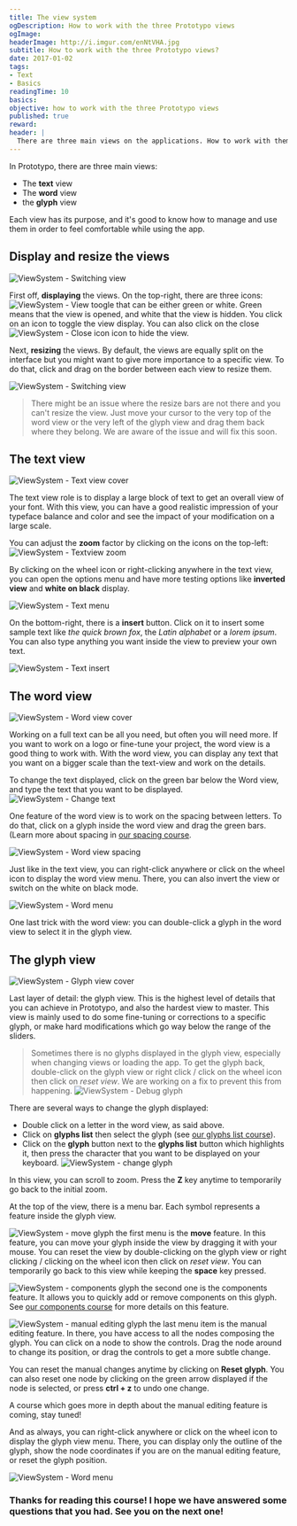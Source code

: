 ```yaml
---
title: The view system
ogDescription: How to work with the three Prototypo views
ogImage:
headerImage: http://i.imgur.com/enNtVHA.jpg
subtitle: How to work with the three Prototypo views?
date: 2017-01-02
tags:
- Text
- Basics
readingTime: 10
basics:
objective: how to work with the three Prototypo views
published: true
reward:
header: |
  There are three main views on the applications. How to work with them and use them correctly? Let's see.
---
```


In Prototypo, there are three main views:
* The **text** view
* The **word** view
* the **glyph** view

Each view has its purpose, and it's good to know how to manage and use them in order to feel comfortable while using the app.

## Display and resize the views
![ViewSystem - Switching view](viewsystem-switchingview.gif)

First off, **displaying** the views. On the top-right, there are three icons:  ![ViewSystem - View toogle](viewsystem-viewtoogle.jpg) that can be either green or white. Green means that the view is opened, and white that the view is hidden. You click on an icon to toggle the view display.
You can also click on the close ![ViewSystem - Close icon](viewsystem-closeicon.jpg) icon to hide the view.

Next, **resizing** the views. By default, the views are equally split on the interface but you might want to give more importance to a specific view.
To do that, click and drag on the border between each view to resize them.

![ViewSystem - Switching view](viewsystem-resizeview.gif)


> There might be an issue where the resize bars are not there and you can't resize the view.
> Just move your cursor to the very top of the word view or the very left of the glyph view and drag them back where they belong.
> We are aware of the issue and will fix this soon.

## The text view
![ViewSystem - Text view cover](viewsystem-textviewcover.jpg)

The text view role is to display a large block of text to get an overall view of your font.
With this view, you can have a good realistic impression of your typeface balance and color and see the impact of your modification on a large scale.

You can adjust the **zoom** factor by clicking on the icons on the top-left: ![ViewSystem - Textview zoom](viewsystem-rezize.jpg)

By clicking on the wheel icon or right-clicking anywhere in the text view, you can open the options menu and have more testing options like **inverted view** and **white on black** display.

![ViewSystem - Text menu](viewsystem-textmenu.jpg)

On the bottom-right, there is a **insert** button. Click on it to insert some sample text like *the quick brown fox*, the *Latin alphabet* or a *lorem ipsum*.
You can also type anything you want inside the view to preview your own text.

![ViewSystem - Text insert](viewsystem-insertmenu.jpg)

## The word view
![ViewSystem - Word view cover](viewsystem-wordviewcover.jpg)

Working on a full text can be all you need, but often you will need more. If you want to work on a logo or fine-tune your project, the word view is a good thing to work with. With the word view, you can display any text that you want on a bigger scale than the text-view and work on the details.

To change the text displayed, click on the green bar below the Word view, and type the text that you want to be displayed.
![ViewSystem - Change text](viewsystem-wordviewchangetext.gif)

One feature of the word view is to work on the spacing between letters. To do that, click on a glyph inside the word view and drag the green bars.
(Learn more about spacing in [our spacing course](/academy/course/Spacing-handling-in-Prototypo).

![ViewSystem - Word view spacing](viewsystem-wordspacing.jpg)

Just like in the text view, you can right-click anywhere or click on the wheel icon to display the word view menu. There, you can also invert the view or switch on the white on black mode.

![ViewSystem - Word menu](viewsystem-wordmenu.jpg)

One last trick with the word view: you can double-click a glyph in the word view to select it in the glyph view.

## The glyph view
![ViewSystem - Glyph view cover](viewsystem-wordviewcover.jpg)

Last layer of detail: the glyph view. This is the highest level of details that you can achieve in Prototypo, and also the hardest view to master.
This view is mainly used to do some fine-tuning or corrections to a specific glyph, or make hard modifications which go way below the range of the sliders.

> Sometimes there is no glyphs displayed in the glyph view, especially when changing views or loading the app.
> To get the glyph back, double-click on the glyph view or right click / click on the wheel icon then click on *reset view*.
> We are working on a fix to prevent this from happening.
![ViewSystem - Debug glyph](viewsystem-debugglyph.gif)

There are several ways to change the glyph displayed:
* Double click on a letter in the word view, as said above.
* Click on **glyphs list** then select the glyph (see [our glyphs list course](/academy/course/Using-the-glyphs-list)).
* Click on the **glyph** button next to the **glyphs list** button which highlights it, then press the character that you want to be displayed on your keyboard.
![ViewSystem - change glyph](viewsystem-glyphviewchangeglyph.gif)

In this view, you can scroll to zoom. Press the **Z** key anytime to temporarily go back to the initial zoom.

At the top of the view, there is a menu bar. Each symbol represents a feature inside the glyph view.

![ViewSystem - move glyph](viewsystem-move.jpg) the first menu is the **move** feature. In this feature, you can move your glyph inside the view by dragging it with your mouse. You can reset the view by double-clicking on the glyph view or right clicking / clicking on the wheel icon then click on *reset view*.
You can temporarily go back to this view while keeping the **space** key pressed.

![ViewSystem - components glyph](viewsystem-components.jpg) the second one is the components feature. It allows you to quickly add or remove components on this glyph. See [our components course](/academy/course/Using-Components) for more details on this feature.

![ViewSystem - manual editing glyph](viewsystem-manualedit.jpg) the last menu item is the manual editing feature. In there, you have access to all the nodes composing the glyph. You can click on a node to show the controls.
Drag the node around to change its position, or drag the controls to get a more subtle change.

You can reset the manual changes anytime by clicking on **Reset glyph**. You can also reset one node by clicking on the green arrow displayed if the node is selected, or press **ctrl + z** to undo one change.

A course which goes more in depth about the manual editing feature is coming, stay tuned!

And as always, you can right-click anywhere or click on the wheel icon to display the glyph view menu. There, you can display only the outline of the glyph, show the node coordinates if you are on the manual editing feature, or reset the glyph position.

![ViewSystem - Word menu](viewsystem-glyphmenu.jpg)

### Thanks for reading this course! I hope we have answered some questions that you had. See you on the next one!
